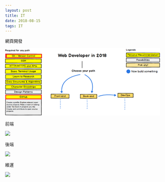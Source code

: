 ```yaml
---
layout: post
title: IT
date: 2018-08-15
tags: IT
---
```


網頁開發

<img src="/images/posts/IT/web.png.png">

前端

<img src="/images/posts/picture/front.png.png">

後端

<img src="/images/posts/picture/back.png.png">

維運

<img src="/images/posts/picture/ops.png.png">
